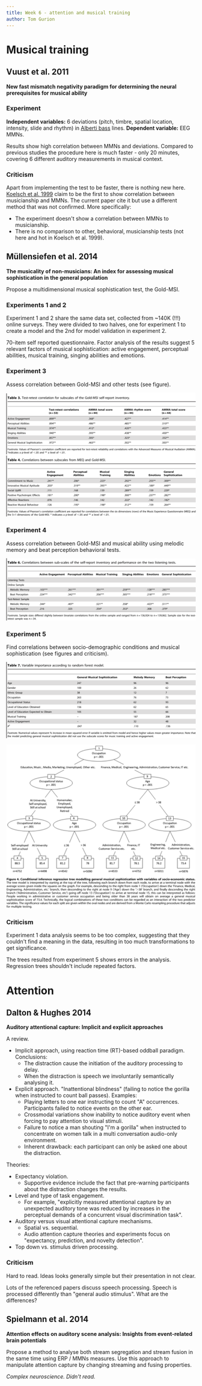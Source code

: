```yaml
---
title: Week 6 - attention and musical training
author: Tom Gurion
---
```


# Musical training

## Vuust et al. 2011

**New fast mismatch negativity paradigm for determining the neural prerequisites for musical ability**

### Experiment

**Independent variables:** 6 deviations (pitch, timbre, spatial location, intensity, slide and rhythm) in [Alberti bass](https://en.wikipedia.org/wiki/Alberti_bass) lines.
**Dependent variable:** EEG MMNs.

Results show high correlation between MMNs and deviations. Compared to previous studies the procedure here is much faster - only 20 minutes, covering 6 different auditory measurements in musical context.

### Criticism

Apart from implementing the test to be faster, there is nothing new here. [Koelsch et al. 1999](http://www.stefan-koelsch.de/papers/nr100629.pdf) claim to be the first to show correlation between musicianship and MMNs. The current paper cite it but use a different method that was not confirmed. More specifically:

- The experiment doesn't show a correlation between MMNs to musicianship.
- There is no comparison to other, behavioral, musicianship tests (not here and hot in Koelsch et al. 1999).

## Müllensiefen et al. 2014

**The musicality of non-musicians: An index for assessing musical sophistication in the general population**

Propose a multidimensional musical sophistication test, the Gold-MSI.

### Experiments 1 and 2

Experiment 1 and 2 share the same data set, collected from ~140K (!!!) online surveys. They were divided to two halves, one for experiment 1 to create a model and the 2nd for model validation in experiment 2.

70-item self reported questionnaire. Factor analysis of the results suggest 5 relevant factors of musical sophistication: active engagement, perceptual abilities, musical training, singing abilities and emotions.

### Experiment 3

Assess correlation between Gold-MSI and other tests (see figure).

![Müllensiefen et al. 2014 - experiment 3](media/mullensiefen2014_exp3.png)

### Experiment 4

Assess correlation between Gold-MSI and musical ability using melodic memory and beat perception behavioral tests.

![Müllensiefen et al. 2014 - experiment 4](media/mullensiefen2014_exp4.png)

### Experiment 5

Find correlations between socio-demographic conditions and musical sophistication (see figures and criticism).

![Müllensiefen et al. 2014 - experiment 5](media/mullensiefen2014_exp5.png)

![Müllensiefen et al. 2014 - experiment 5 tree](media/mullensiefen2014_exp5_tree.png)

### Criticism

Experiment 1 data analysis seems to be too complex, suggesting that they couldn't find a meaning in the data, resulting in too much transformations to get significance.

The trees resulted from experiment 5 shows errors in the analysis. Regression trees shouldn't include repeated factors.

# Attention

## Dalton & Hughes 2014

**Auditory attentional capture: Implicit and explicit approaches**

A review.

- Implicit approach, using reaction time (RT)-based oddball paradigm. Conclusions:
    - The distraction cause the initiation of the auditory processing to delay.
    - When the distraction is speech we involuntarily semantically analysing it.
- Explicit approach. "Inattentional blindness" (failing to notice the gorilla when instructed to count ball passes). Examples:
    - Playing letters to one ear instructing to count "A" occurrences. Participants failed to notice events on the other ear.
    - Crossmodal variations show inability to notice auditory event when forcing to pay attention to visual stimuli.
    - Failure to notice a man shouting "I'm a gorilla" when instructed to concentrate on women talk in a multi conversation audio-only environment.
    - Inherent drawback: each participant can only be asked one about the distraction.

Theories:

- Expectancy violation.
    - Supportive evidence include the fact that pre-warning participants about the distraction changes the results.
- Level and type of task engagement.
    - For example, "explicitly measured attentional capture by an unexpected auditory tone was reduced by increases in the perceptual demands of a concurrent visual discrimination task".
- Auditory versus visual attentional capture mechanisms.
    - Spatial vs. sequential.
    - Audio attention capture theories and experiments focus on "expectancy, prediction, and novelty detection".
- Top down vs. stimulus driven processing.

### Criticism

Hard to read. Ideas looks generally simple but their presentation in not clear.

Lots of the referenced papers discuss speech processing. Speech is processed differently than "general audio stimulus". What are the differences?

## Spielmann et al. 2014

**Attention effects on auditory scene analysis: Insights from event-related brain potentials**

Propose a method to analyse both stream segregation and stream fusion in the same time using ERP / MMNs measures. Use this approach to manipulate attention capture by changing streaming and fusing properties.

_Complex neuroscience. Didn't read._
